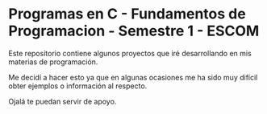 # Programas en C - Fundamentos de Programacion - Semestre 1 - ESCOM
Este repositorio contiene algunos proyectos que iré desarrollando en mis materias de programación.

Me decidí a hacer esto ya que en algunas ocasiones me ha sido muy difícil obter ejemplos o información al respecto.

Ojalá te puedan servir de apoyo.
